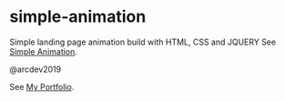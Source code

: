 # simple-animation

Simple landing page animation build with HTML, CSS and JQUERY
See [Simple Animation](https://allancolibao.github.io/simple-animation/).

@arcdev2019

See [My Portfolio](https://arcdev.me).

